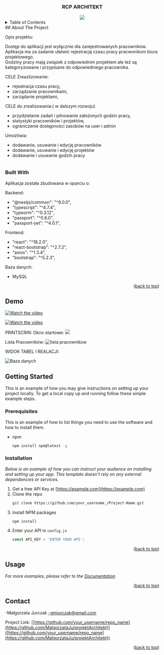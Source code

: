 
 <h3 align="center">RCP ARCHITEKT</h3>
 <div align="center" ><img  src="https://user-images.githubusercontent.com/41152177/231270014-b6cbfdc3-9281-4721-bb3d-3d2a0f20cc53.jpg"/></div>

<!-- TABLE OF CONTENTS -->
<details>
  <summary>Table of Contents</summary>
  <ol>
    <li>
      <a href="#about-the-project">About The Project</a>
      <ul>
        <li><a href="#built-with">Built With</a></li>
      </ul>
    </li>
    <li>
      <a href="#getting-started">Getting Started</a>
      <ul>
        <li><a href="#prerequisites">Prerequisites</a></li>
        <li><a href="#installation">Installation</a></li>
      </ul>
    </li>
    <li><a href="#usage">Usage</a></li>
    <li><a href="#roadmap">Roadmap</a></li>
    <li><a href="#contributing">Contributing</a></li>
    <li><a href="#license">License</a></li>
    <li><a href="#contact">Contact</a></li>
    <li><a href="#acknowledgments">Acknowledgments</a></li>
  </ol>
</details>
<!-- ABOUT THE PROJECT -->
## About The Project

Opis projektu:
 
Dostęp do aplikacji jest wyłącznie dla zarejestrowanych pracowników.
Aplikacja ma za zadanie ułatwić rejestrację czasu pracy pracwonikom biura projektowego.  
Godziny pracy mają związek z odpowiednim projektem ale też są kategoryzowane i przypisane do odpowiedniego pracownika.

CELE Zreazlizowanie: 
  - rejeatracja czasu pracy,
  - zarządzanie pracownikami,
  - zarządanie projektami,
  
CELE do zrealizowania:( w dalszym rozwoju) 
  - przydzielanie zadań i pilnowanie założonych godzin pracy,
  - statystyki pracowników i projektów,
  - ograniczenie dostępności zasobów na user i admin


Umożliwia:
- dodawanie, usuwanie i edycję pracowników
- dodawanie, usuwanie i edycję projektów
- dodawanie i usuwanie godzin pracy


<img href= "[https://user-images.githubusercontent.com/41152177/230640791-853ad331-54e0-4333-9fe1-36f07ac25411.pn](https://user-images.githubusercontent.com/41152177/230631870-780a95be-418f-461f-aae7-f9b15b848817.png)g"/>


### Built With

Aplikacja została zbudowana w oparciu o:

Backend:
- "@nestjs/common": "^9.0.0",
- "typescript": "^4.7.4",
- "typeorm": "^0.3.12",
- "passport": "^0.6.0",
- "passport-jwt": "^4.0.1",

Frontend:
- "react": "^18.2.0",
- "react-bootstrap": "^2.7.2",
- "axios": "^1.3.4",
- "bootstrap": "^5.2.3",

Baza danych:
- MySQL 
 
  
<p align="right">(<a href="#readme-top">back to top</a>)</p>


## Demo



[![Watch the video](https://img.youtube.com/vi/iAjGGsiAv80/maxresdefault.jpg)](https://youtu.be/iAjGGsiAv80)

[![Watch the video](https://img.youtube.com/vi/iAjGGsiAv80/maxresdefault.jpg)](https://youtu.be/iAjGGsiAv80)

PRINTSCRIN:
Okno startowe:
<img src = "https://user-images.githubusercontent.com/41152177/231267953-4f9c9a31-c1e3-4ae4-a4b9-0e33836a7ff4.jpg"/>

Lista Pracowników:
![lista pracownikow](https://user-images.githubusercontent.com/41152177/231268392-c3f5e82b-5e97-4b44-bc61-6d4894bb01b1.jpg)

WIDOK TABEL I REALACJI: 

![Baza danych](https://user-images.githubusercontent.com/41152177/231252712-8b3aa105-518c-4096-803f-e0b04b9117f1.png)

<!-- GETTING STARTED -->
## Getting Started

This is an example of how you may give instructions on setting up your project locally.
To get a local copy up and running follow these simple example steps.

### Prerequisites

This is an example of how to list things you need to use the software and how to install them.
* npm
  ```sh
  npm install npm@latest -g
  ```

### Installation

_Below is an example of how you can instruct your audience on installing and setting up your app. This template doesn't rely on any external dependencies or services._

1. Get a free API Key at [https://example.com](https://example.com)
2. Clone the repo
   ```sh
   git clone https://github.com/your_username_/Project-Name.git
   ```
3. Install NPM packages
   ```sh
   npm install
   ```
4. Enter your API in `config.js`
   ```js
   const API_KEY = 'ENTER YOUR API';
   ```

<p align="right">(<a href="#readme-top">back to top</a>)</p>



<!-- USAGE EXAMPLES -->
## Usage




_For more examples, please refer to the [Documentation](https://example.com)_

<p align="right">(<a href="#readme-top">back to top</a>)</p>



<!-- CONTACT -->
## Contact

-Małgorzata Jurczak -gmjurczak@gmail.com

Project Link: [[https://github.com/your_username/repo_name](https://github.com/MalgorzataJu/projektArchitekt)]([https://github.com/your_username/repo_name](https://github.com/MalgorzataJu/projektArchitekt))

<p align="right">(<a href="#readme-top">back to top</a>)</p>

